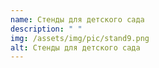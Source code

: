 ```yaml
---
name: Стенды для детского сада
description: " "
img: /assets/img/pic/stand9.png
alt: Стенды для детского сада
---
```

